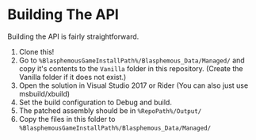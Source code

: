 Building The API 
============================
Building the API is fairly straightforward.

1. Clone this!
2. Go to `%BlasphemousGameInstallPath%/Blasphemous_Data/Managed/` and copy it's contents to the `Vanilla` folder in this repository. (Create the Vanilla folder if it does not exist.)
3. Open the solution in Visual Studio 2017 or Rider (You can also just use msbuild/xbuild)
4. Set the build configuration to Debug and build.
5. The patched assembly should be in `%RepoPath%/Output/`
6. Copy the files in this folder to `%BlasphemousGameInstallPath%/Blasphemous_Data/Managed/`